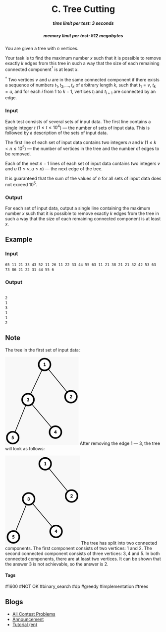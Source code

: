 <h1 style='text-align: center;'> C. Tree Cutting</h1>

<h5 style='text-align: center;'>time limit per test: 3 seconds</h5>
<h5 style='text-align: center;'>memory limit per test: 512 megabytes</h5>

You are given a tree with $n$ vertices.

Your task is to find the maximum number $x$ such that it is possible to remove exactly $k$ edges from this tree in such a way that the size of each remaining connected component$^{\dagger}$ is at least $x$.

$^{\dagger}$ Two vertices $v$ and $u$ are in the same connected component if there exists a sequence of numbers $t_1, t_2, \ldots, t_k$ of arbitrary length $k$, such that $t_1 = v$, $t_k = u$, and for each $i$ from $1$ to $k - 1$, vertices $t_i$ and $t_{i+1}$ are connected by an edge.

### Input

Each test consists of several sets of input data. The first line contains a single integer $t$ ($1 \le t \le 10^4$) — the number of sets of input data. This is followed by a description of the sets of input data.

The first line of each set of input data contains two integers $n$ and $k$ ($1 \le k < n \le 10^5$) — the number of vertices in the tree and the number of edges to be removed.

Each of the next $n - 1$ lines of each set of input data contains two integers $v$ and $u$ ($1 \le v, u \le n$) — the next edge of the tree.

It is guaranteed that the sum of the values of $n$ for all sets of input data does not exceed $10^5$.

### Output

For each set of input data, output a single line containing the maximum number $x$ such that it is possible to remove exactly $k$ edges from the tree in such a way that the size of each remaining connected component is at least $x$.

## Example

### Input


```text
65 11 21 33 43 52 11 26 11 22 33 44 55 63 11 21 38 21 21 32 42 53 63 73 86 21 22 31 44 55 6
```
### Output

```text

2
1
3
1
1
2

```
## Note

The tree in the first set of input data:

 ![](images/6267925127de4d26c592c2c57670592afafea67f.png) After removing the edge $1$ — $3$, the tree will look as follows:

 ![](images/eff5a8cc21edcc08b4151404be9a4b84afd18bdd.png) The tree has split into two connected components. The first component consists of two vertices: $1$ and $2$. The second connected component consists of three vertices: $3, 4$ and $5$. In both connected components, there are at least two vertices. It can be shown that the answer $3$ is not achievable, so the answer is $2$.



#### Tags 

#1600 #NOT OK #binary_search #dp #greedy #implementation #trees 

## Blogs
- [All Contest Problems](../Codeforces_Round_936_(Div._2).md)
- [Announcement](../blogs/Announcement.md)
- [Tutorial (en)](../blogs/Tutorial_(en).md)
